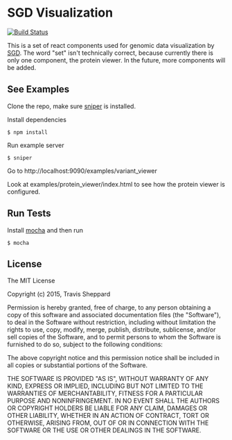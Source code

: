 # SGD Visualization

[![Build Status](https://travis-ci.org/yeastgenome/sgd_visualization.svg)](https://travis-ci.org/yeastgenome/sgd_visualization)

This is a set of react components used for genomic data visualization by [SGD](http://yeastgenome.org).  The word "set" isn't technically correct, because currently there is only one component, the protein viewer.  In the future, more components will be added.

## See Examples

Clone the repo, make sure [sniper](https://github.com/biojs/sniperm) is installed.

Install dependencies

	$ npm install

Run example server

    $ sniper

Go to http://localhost:9090/examples/variant_viewer

Look at examples/protein_viewer/index.html to see how the protein viewer is configured.

## Run Tests

Install [mocha](http://mochajs.org/) and then run

    $ mocha


## License 

The MIT License

Copyright (c) 2015, Travis Sheppard

Permission is hereby granted, free of charge, to any person
obtaining a copy of this software and associated documentation
files (the "Software"), to deal in the Software without
restriction, including without limitation the rights to use,
copy, modify, merge, publish, distribute, sublicense, and/or sell
copies of the Software, and to permit persons to whom the
Software is furnished to do so, subject to the following
conditions:

The above copyright notice and this permission notice shall be
included in all copies or substantial portions of the Software.

THE SOFTWARE IS PROVIDED "AS IS", WITHOUT WARRANTY OF ANY KIND,
EXPRESS OR IMPLIED, INCLUDING BUT NOT LIMITED TO THE WARRANTIES
OF MERCHANTABILITY, FITNESS FOR A PARTICULAR PURPOSE AND
NONINFRINGEMENT. IN NO EVENT SHALL THE AUTHORS OR COPYRIGHT
HOLDERS BE LIABLE FOR ANY CLAIM, DAMAGES OR OTHER LIABILITY,
WHETHER IN AN ACTION OF CONTRACT, TORT OR OTHERWISE, ARISING
FROM, OUT OF OR IN CONNECTION WITH THE SOFTWARE OR THE USE OR
OTHER DEALINGS IN THE SOFTWARE.
